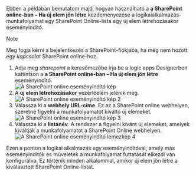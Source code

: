 Ebben a példában bemutatom majd, hogyan használható a **a SharePoint online-ban – Ha új elem jön létre** kezdeményezése a logikaialkalmazás-munkafolyamat egy SharePoint Online-lista egy új elem létrehozásakor eseményindító.

> [!NOTE]
> Meg fogja kérni a bejelentkezés a SharePoint-fiókjába, ha még nem hozott egy *kapcsolat* SharePoint online-hoz.  
> 
> 

1. Adja meg *sharepoint* a keresőmezőbe írja be a logic apps Designerben kattintson a **a SharePoint online-ban – Ha új elem jön létre** eseményindító.  
   ![A SharePoint online eseményindító kép ](./media/connectors-create-api-sharepointonline/trigger-1.png)  
2. A **új elem létrehozásakor** vezérlőelem jelenik meg.  
   ![A SharePoint online eseményindító kép 2](./media/connectors-create-api-sharepointonline/trigger-2.png)   
3. Válassza ki a **webhely URL-címe**. Ez az a SharePoint online webhelyen, szeretné figyelni a munkafolyamatot kiváltó új elemeket.  
   ![A SharePoint online eseményindító kép 3](./media/connectors-create-api-sharepointonline/trigger-3.png)   
4. Válassza ki a **listanév**. A rendszer a figyelni kívánt új elemeket, amelyek kiváltják a munkafolyamatot a SharePoint Online webhelyen.  
   ![A SharePoint online eseményindító lemezkép 4](./media/connectors-create-api-sharepointonline/trigger-4.png)   

Ezen a ponton a logikai alkalmazás egy eseményindítóval, amely más eseményindítók és műveletek a munkafolyamat futtatását elkezdi van konfigurálva. Ez történik minden alkalommal, amikor új elem jön létre a kiválasztott SharePoint Online-listát.  


